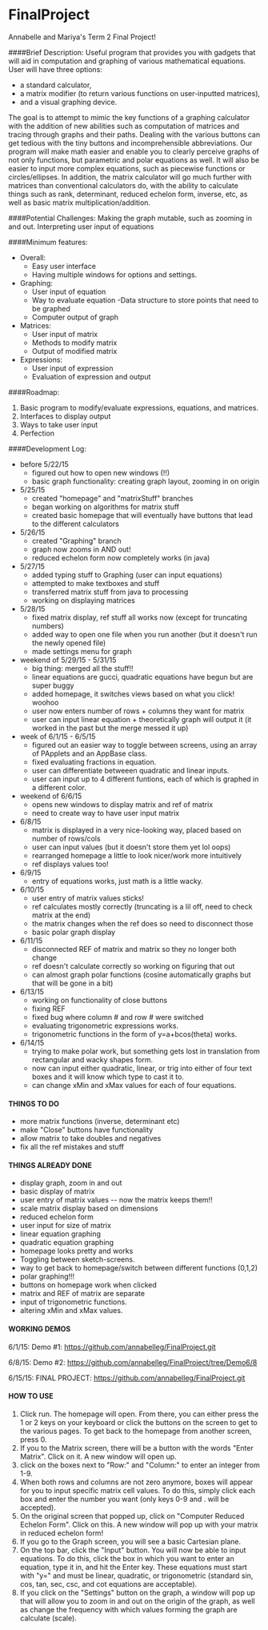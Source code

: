 # FinalProject
Annabelle and Mariya's Term 2 Final Project!


####Brief Description: 
Useful program that provides you with gadgets that will aid in computation and graphing of 
various mathematical equations. 
User will have three options:
- a standard calculator, 
- a matrix modifier (to return various functions on user-inputted matrices), 
- and a visual graphing device.

The goal is to attempt to mimic the key functions of a graphing calculator
with the addition of new abilities such as computation of matrices and tracing through graphs and their paths. 
Dealing with the various buttons can get tedious with the tiny buttons and incomprehensible abbreviations.
Our program will make math easier and enable you to clearly perceive graphs of not only functions, 
but parametric and polar equations as well. It will also be easier to 
input more complex equations, such as piecewise functions or circles/ellipses. 
In addition, the matrix calculator will go much further with matrices than conventional calculators do,
with the ability to calculate things such as rank, determinant, reduced echelon form, inverse, etc,
as well as basic matrix multiplication/addition.

####Potential Challenges:
Making the graph mutable, such as zooming in and out. 
Interpreting user input of equations   

####Minimum features:
- Overall:
  - Easy user interface
  - Having multiple windows for options and settings.
- Graphing:
  - User input of equation
  - Way to evaluate equation
  -Data structure to store points that need to be graphed
  - Computer output of graph
- Matrices:
  - User input of matrix
  - Methods to modify matrix
  - Output of modified matrix
- Expressions:
  - User input of expression
  - Evaluation of expression and output

####Roadmap:
1. Basic program to modify/evaluate expressions, equations, and matrices.
2. Interfaces to display output
3. Ways to take user input
4. Perfection 

####Development Log:
- before 5/22/15
  - figured out how to open new windows (!!)
  - basic graph functionality: creating graph layout, zooming in on origin
- 5/25/15
  - created "homepage" and "matrixStuff" branches
  - began working on algorithms for matrix stuff
  - created basic homepage that will eventually have buttons that lead to the different calculators
- 5/26/15
  - created "Graphing" branch
  - graph now zooms in AND out!
  - reduced echelon form now completely works (in java)
- 5/27/15
  - added typing stuff to Graphing (user can input equations)
  - attempted to make textboxes and stuff
  - transferred matrix stuff from java to processing
  - working on displaying matrices
- 5/28/15
  - fixed matrix display, ref stuff all works now (except for truncating numbers)
  - added way to open one file when you run another (but it doesn't run the newly opened file)
  - made settings menu for graph
- weekend of 5/29/15 - 5/31/15
  - big thing: merged all the stuff!!
  - linear equations are gucci, quadratic equations have begun but are super buggy
  - added homepage, it switches views based on what you click! woohoo
  - user now enters number of rows + columns they want for matrix
  - user can input linear equation + theoretically graph will output it (it worked in the past but the merge messed it up)  
- week of 6/1/15 - 6/5/15
  - figured out an easier way to toggle between screens, using an array of PApplets and an AppBase class. 
  - fixed evaluating fractions in equation. 
  - user can differentiate betweeen quadratic and linear inputs.
  - user can input up to 4 different funtions, each of which is graphed in a different color. 
- weekend of 6/6/15
  - opens new windows to display matrix and ref of matrix
  - need to create way to have user input matrix
- 6/8/15
  - matrix is displayed in a very nice-looking way, placed based on number of rows/cols
  - user can input values (but it doesn't store them yet lol oops)
  - rearranged homepage a little to look nicer/work more intuitively
  - ref displays values too! 
- 6/9/15
  - entry of equations works, just math is a little wacky.
- 6/10/15
  - user entry of matrix values sticks!
  - ref calculates mostly correctly (truncating is a lil off, need to check matrix at the end)
  - the matrix changes when the ref does so need to disconnect those
  - basic polar graph display
- 6/11/15
  - disconnected REF of matrix and matrix so they no longer both change
  - ref doesn't calculate correctly so working on figuring that out
  - can almost graph polar functions (cosine automatically graphs but that will be gone in a bit)
- 6/13/15
  - working on functionality of close buttons
  - fixing REF
  - fixed bug where column # and row # were switched
  - evaluating trigonometric expressions works. 
  - trigonometric functions in the form of y=a+bcos(theta) works.
- 6/14/15
  - trying to make polar work, but something gets lost in translation from rectangular and wacky shapes form.
  - now can input either quadratic, linear, or trig into either of four text boxes and it will know which type to cast it to.
  - can change xMin and xMax values for each of four equations.
  
  


#### THINGS TO DO
- more matrix functions (inverse, determinant etc)
- make "Close" buttons have functionality
- allow matrix to take doubles and negatives
- fix all the ref mistakes and stuff

#### THINGS ALREADY DONE
- display graph, zoom in and out
- basic display of matrix
- user entry of matrix values -- now the matrix keeps them!!
- scale matrix display based on dimensions
- reduced echelon form
- user input for size of matrix
- linear equation graphing
- quadratic equation graphing
- homepage looks pretty and works
- Toggling between sketch-screens.
- way to get back to homepage/switch between different functions (0,1,2)
- polar graphing!!! 
- buttons on homepage work when clicked
- matrix and REF of matrix are separate
- input of trigonometric functions.
- altering xMin and xMax values.


#### WORKING DEMOS
6/1/15: Demo #1:
https://github.com/annabelleg/FinalProject.git

6/8/15: Demo #2:
https://github.com/annabelleg/FinalProject/tree/Demo6/8

6/15/15: FINAL PROJECT:
https://github.com/annabelleg/FinalProject.git

#### HOW TO USE
1. Click run. The homepage will open. From there, you can either press the 1 or 2 keys on your keyboard or click the buttons on the screen to get to the various pages. To get back to the homepage from another screen, press 0.
2. If you to the Matrix screen, there will be a button with the words "Enter Matrix". Click on it. A new window will open up.
  1. click on the boxes next to "Row:" and "Column:" to enter an integer from 1-9. 
  2. When both rows and columns are not zero anymore, boxes will appear for you to input specific matrix cell values. To do this, simply click each box and enter the number you want (only keys 0-9 and . will be accepted).
  3. On the original screen that popped up, click on "Computer Reduced Echelon Form". Click on this. A new window will pop up with your matrix in reduced echelon form!
3. If you go to the Graph screen, you will see a basic Cartesian plane. 
  1. On the top bar, click the "Input" button. You will now be able to input equations. To do this, click the box in which you want to enter an equation, type it in, and hit the Enter key. These equations must start with "y=" and must be linear, quadratic, or trigonometric (standard sin, cos, tan, sec, csc, and cot equations are acceptable).
  2. If you click on the "Settings" button on the graph, a window will pop up that will allow you to zoom in and out on the origin of the graph, as well as change the frequency with which values forming the graph are calculate (scale).


